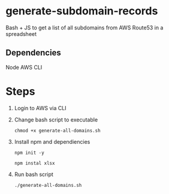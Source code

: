 # generate-subdomain-records

Bash + JS to get a list of all subdomains from AWS Route53 in a spreadsheet

## Dependencies
Node
AWS CLI

# Steps

1. Login to AWS via CLI
   
2. Change bash script to executable
   
   ```chmod +x generate-all-domains.sh```
   
3. Install npm and dependiencies
   
   ```npm init -y```
   
   ```npm instal xlsx```
4. Run bash script
   
   ```./generate-all-domains.sh```

